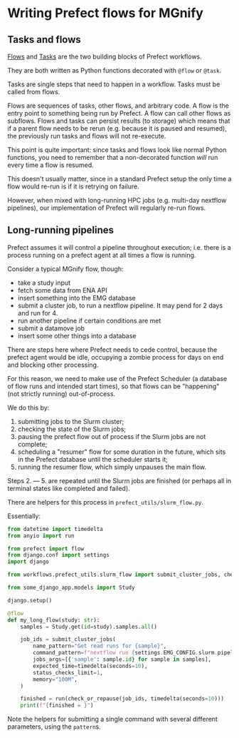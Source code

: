 # Writing Prefect flows for MGnify

## Tasks and flows
[Flows](https://docs.prefect.io/latest/concepts/flows/) and [Tasks](https://docs.prefect.io/latest/concepts/tasks/) are the two building blocks of Prefect workflows.

They are both written as Python functions decorated with `@flow` or `@task`.

Tasks are single steps that need to happen in a workflow. Tasks must be called from flows.

Flows are sequences of tasks, other flows, and arbitrary code.
A flow is the entry point to something being run by Prefect.
A flow can call other flows as subflows.
Flows and tasks can persist results (to storage) which means that if a parent flow needs to be rerun (e.g. because it is paused and resumed), the previously run tasks and flows will not re-execute.

This point is quite important: since tasks and flows look like normal Python functions, you need to remember that a non-decorated function *will* run every time a flow is resumed.

This doesn't usually matter, since in a standard Prefect setup the only time a flow would re-run is if it is retrying on failure.

However, when mixed with long-running HPC jobs (e.g. multi-day nextflow pipelines), our implementation of Prefect will regularly re-run flows.

## Long-running pipelines
Prefect assumes it will control a pipeline throughout execution; i.e. there is a process running on a prefect agent at all times a flow is running.

Consider a typical MGnify flow, though:
* take a study input
* fetch some data from ENA API
* insert something into the EMG database
* submit a cluster job, to run a nextflow pipeline. It may pend for 2 days and run for 4.
* run another pipeline if certain conditions are met
* submit a datamove job
* insert some other things into a database

There are steps here where Prefect needs to cede control, because the prefect agent would be idle, occupying a zombie process for days on end and blocking other processing.

For this reason, we need to make use of the Prefect Scheduler (a database of flow runs and intended start times), so that flows can be "happening" (not strictly running) out-of-process.

We do this by:
1. submitting jobs to the Slurm cluster;
2. checking the state of the Slurm jobs;
3. pausing the prefect flow out of process if the Slurm jobs are not complete;
4. scheduling a "resumer" flow for some duration in the future, which sits in the Prefect database until the scheduler starts it;
5. running the resumer flow, which simply unpauses the main flow.

Steps 2. — 5. are repeated until the Slurm jobs are finished (or perhaps all in terminal states like completed and failed).

There are helpers for this process in `prefect_utils/slurm_flow.py`.

Essentially:
```python
from datetime import timedelta
from anyio import run

from prefect import flow
from django.conf import settings
import django

from workflows.prefect_utils.slurm_flow import submit_cluster_jobs, check_or_repause

from some_django_app.models import Study

django.setup()

@flow
def my_long_flow(study: str):
    samples = Study.get(id=study).samples.all()

    job_ids = submit_cluster_jobs(
        name_pattern="Get read runs for {sample}",
        command_pattern=f"nextflow run {settings.EMG_CONFIG.slurm.pipelines_root_dir}/do_something_slow_with_a_sample.nf --sample={{sample}}",
        jobs_args=[{'sample': sample.id} for sample in samples],
        expected_time=timedelta(seconds=10),
        status_checks_limit=1,
        memory="100M",
    )

    finished = run(check_or_repause(job_ids, timedelta(seconds=10)))
    print(f"{finished = }")
```

Note the helpers for submitting a single command with several different parameters, using the `pattern`s.
